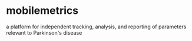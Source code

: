 mobilemetrics
=============

a platform for independent tracking, analysis, and reporting of parameters relevant to Parkinson's disease
